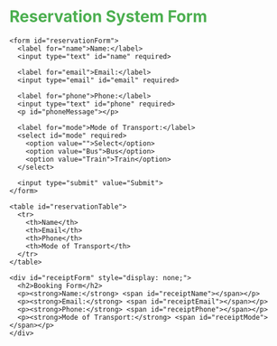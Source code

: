 <html lang="en">

<head>
  <meta charset="UTF-8">
  <meta name="viewport" content="width=device-width, initial-scale=1.0">
  <title>Bus and Train Reservation System</title>
  <link rel="icon" href="background.png" type="image/x-icon">
  <link rel="stylesheet" href="styles.css">
</head>

<body>
  <div class="container">
    <h1 style="color: #4CAF50;">Reservation System Form</h1>

    <form id="reservationForm">
      <label for="name">Name:</label>
      <input type="text" id="name" required>

      <label for="email">Email:</label>
      <input type="email" id="email" required>

      <label for="phone">Phone:</label>
      <input type="text" id="phone" required>
      <p id="phoneMessage"></p>

      <label for="mode">Mode of Transport:</label>
      <select id="mode" required>
        <option value="">Select</option>
        <option value="Bus">Bus</option>
        <option value="Train">Train</option>
      </select>

      <input type="submit" value="Submit">
    </form>

    <table id="reservationTable">
      <tr>
        <th>Name</th>
        <th>Email</th>
        <th>Phone</th>
        <th>Mode of Transport</th>
      </tr>
    </table>

    <div id="receiptForm" style="display: none;">
      <h2>Booking Form</h2>
      <p><strong>Name:</strong> <span id="receiptName"></span></p>
      <p><strong>Email:</strong> <span id="receiptEmail"></span></p>
      <p><strong>Phone:</strong> <span id="receiptPhone"></span></p>
      <p><strong>Mode of Transport:</strong> <span id="receiptMode"></span></p>
    </div>

  </div>

  <script src="script.js"></script>
</body>

</html>
